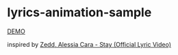 # lyrics-animation-sample

[DEMO](https://naoyukimiyazaki.github.io/lyrics-animation-sample/)

inspired by [Zedd, Alessia Cara - Stay (Official Lyric Video)](https://youtu.be/h--P8HzYZ74)
